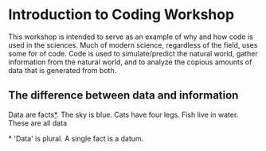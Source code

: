 # Introduction to Coding Workshop
This workshop is intended to serve as an example of why and how code is used in the sciences.  Much of modern science, regardless of the field, uses some for of code.  Code is used to simulate/predict the natural world, gather information from the natural world, and to analyze the copious amounts of data that is generated from both. 

## The difference between data and information

Data are facts[*](#footnote000). The sky is blue. Cats have four legs. Fish live in water. These are all data

<a name="footnote000">* </a> 'Data' is plural.  A single fact is a datum.
